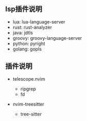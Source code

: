 ## lsp插件说明

- lua: lua-language-server
- rust: rust-analyzer
- java: jdtls
- groovy: groovy-language-server
- python: pyright
- golang: gopls

## 插件说明
- telescope.nvim
  - ripgrep
  - fd

- nvim-treesitter
  - tree-sitter
